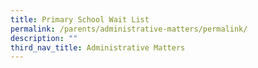 ```yaml
---
title: Primary School Wait List
permalink: /parents/administrative-matters/permalink/
description: ""
third_nav_title: Administrative Matters
---
```

